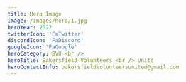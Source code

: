 ```yaml
---
title: Hero Image
image: /images/hero/1.jpg
heroYear: 2022
twitterIcon: 'FaTwitter'
discordIcon: 'FaDiscord'
googleIcon: 'FaGoogle'
heroCategory: BVU <br />
heroTitle: Bakersfield Volunteers <br /> Unite
heroContactInfo: bakersfieldvolunteersunited@gmail.com
---
```

